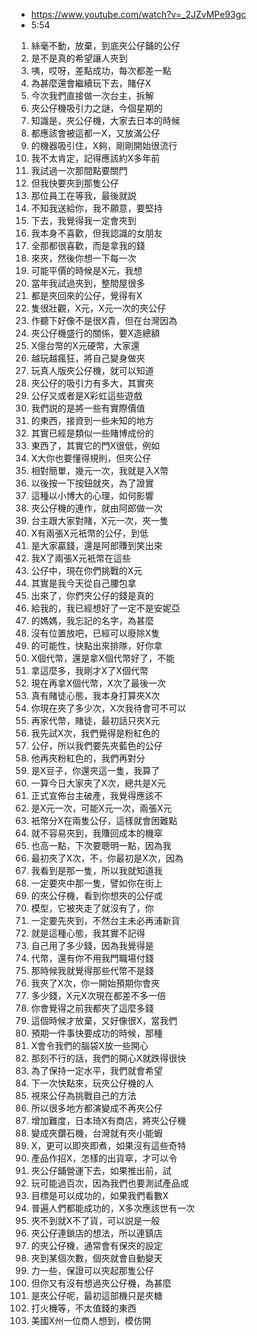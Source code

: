 - https://www.youtube.com/watch?v=_2JZvMPe93gc
- 5:54

1. 絲毫不動，放棄，到底夾公仔鋪的公仔
1. 是不是真的希望讓人夾到
1. 咦，哎呀，差點成功，每次都差一點
1. 為甚麼還會繼續玩下去，賭仔X
1. 今次我們直接做一次台主，拆解
1. 夾公仔機吸引力之謎，今個星期的
1. 知識是，夾公仔機，大家去日本的時候
1. 都應該會被這都一X，又放滿公仔
1. 的機器吸引住，X夠，剛剛開始很流行
1. 我不太肯定，記得應該約X多年前
1. 我試過一次那間點要關門
1. 但我快要夾到那隻公仔
1. 那位員工在等我，最後就説
1. 不知我送給你，我不願意，要堅持
1. 下去，我覺得我一定會夾到
1. 我本身不喜歡，但我認識的女朋友
1. 全那都很喜歡，而是拿我的錢
1. 來夾，然後你想一下每一次
1. 可能平價的時候是X元，我想
1. 當年我試過夾到，整間屋很多
1. 都是夾回來的公仔，覺得有X
1. 隻很壯觀，X元，X元一次的夾公仔
1. 作聽下好像不是很X貴，但在台灣因為
1. 夾公仔機盛行的關係，要X造總額
1. X億台幣的X元硬幣，大家還
1. 越玩越瘋狂，將自己變身做夾
1. 玩真人版夾公仔機，就可以知道
1. 夾公仔的吸引力有多大，其實夾
1. 公仔又或者是X彩虹這些遊戲
1. 我們説的是將一些有實際價值
1. 的東西，接資到一些未知的地方
1. 其實已經是類似一些賭博成份的
1. 東西了，其實它的門X很低，例如
1. X大你也要懂得規則，但夾公仔
1. 相對簡單，幾元一次，我就是入X幣
1. 以後按一下按鈕就夾，為了證實
1. 這種以小博大的心理，如何影響
1. 夾公仔機的連作，就由阿郎做一次
1. 台主跟大家對賭，X元一次，夾一隻
1. X有兩張X元衹幣的公仔，到低
1. 是大家贏錢，還是阿郎賺到笑出來
1. 我X了兩張X元衹幣在這些
1. 公仔中，現在你們挑戰的X元
1. 其實是我今天從自己腰包拿
1. 出來了，你們夾公仔的錢是真的
1. 給我的，我已經想好了一定不是安妮亞
1. 的媽媽，我忘記的名字，為甚麼
1. 沒有位置放吧，已經可以廢除X隻
1. 的可能性，快點出來排隊，好你拿
1. X個代幣，還是拿X個代幣好了，不能
1. 拿這麼多，我剛才X了X個代幣
1. 現在再拿X個代幣，X次了最後一次
1. 真有賭徒心態，我本身打算夾X次
1. 你現在夾了多少次，X次我待會可不可以
1. 再家代幣，賭徒，最初話只夾X元
1. 我先試X次，我們覺得是粉紅色的
1. 公仔，所以我們要先夾藍色的公仔
1. 他再夾粉紅色的，我們再對分
1. 是X豆子，你還夾這一隻，我算了
1. 一算今日大家夾了X次，總共是X元
1. 正式宣佈台主破產，我覺得應該不
1. 是X元一次，可能X元一次，兩張X元
1. 衹幣分X在兩隻公仔，這樣就會困難點
1. 就不容易夾到，我賺回成本的機窣
1. 也高一點，下次要聰明一點，因為我
1. 最初夾了X次，不，你最初是X次，因為
1. 我看到是那一隻，所以我就知道我
1. 一定要夾中那一隻，譬如你在街上
1. 的夾公仔機，看到你想夾的公仔或
1. 模型，它被夾走了就沒有了，你
1. 一定要先夾到，不然台主未必再浦新貨
1. 就是這種心態，我其實不記得
1. 自己用了多少錢，因為我覺得是
1. 代幣，還有你不用我門職場付錢
1. 那時候我就覺得那些代幣不是錢
1. 我夾了X次，你一開始預期你會夾
1. 多少錢，X元X次現在都差不多一倍
1. 你會覺得之前我都夾了這麼多錢
1. 這個時候才放棄，又好像很X，當我們
1. 預期一件事快要成功的時候，那種
1. X會令我們的腦袋X放一些開心
1. 那刻不行的話，我們的開心X就跌得很快
1. 為了保持一定水平，我們就會希望
1. 下一次快點來，玩夾公仔機的人
1. 視來公仔為挑戰自己的方法
1. 所以很多地方都演變成不再夾公仔
1. 增加難度，日本琦X有商店，將夾公仔機
1. 變成夾鑽石機，台灣就有夾小能蝦
1. X，更可以即夾即煮，如果沒有這些奇特
1. 產品作招X，怎樣的出貨窣，才可以令
1. 夾公仔鋪營運下去，如果推出前，試
1. 玩可能過百次，因為我們也要測試產品或
1. 目標是可以成功的，如果我們看數X
1. 普遍人們都能成功的，X多次應該世有一次
1. 夾不到就X不了貨，可以説是一般
1. 夾公仔連鎖店的想法，所以連鎮店
1. 的夾公仔機，通常會有保夾的設定
1. 夾到某個次數，個夾就會自動變天
1. 力一些，保證可以夾起那隻公仔
1. 但你又有沒有想過夾公仔機，為甚麼
1. 是夾公仔呢，最初這部機只是夾糖
1. 打火機等，不太值錢的東西
1. 美國X州一位商人想到，模仿開

